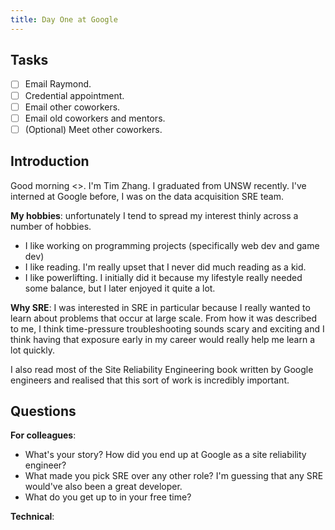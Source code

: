 ```yaml
---
title: Day One at Google
---
```


## Tasks
- [ ] Email Raymond.
- [ ] Credential appointment.
- [ ] Email other coworkers.
- [ ] Email old coworkers and mentors.
- [ ] (Optional) Meet other coworkers.

## Introduction
Good morning <>. I'm Tim Zhang. I graduated from UNSW recently. I've interned at Google before, I was on the data acquisition SRE team. 

**My hobbies**: unfortunately I tend to spread my interest thinly across a number of hobbies.
- I like working on programming projects (specifically web dev and game dev)
- I like reading. I'm really upset that I never did much reading as a kid.
- I like powerlifting. I initially did it because my lifestyle really needed some balance, but I later enjoyed it quite a lot.

**Why SRE**: I was interested in SRE in particular because I really wanted to learn about problems that occur at large scale. 
From how it was described to me, I think time-pressure troubleshooting sounds scary and exciting and I think having that exposure early in my career would really help me learn a lot quickly.

I also read most of the Site Reliability Engineering book written by Google engineers and realised that this sort of work is incredibly important.

## Questions
**For colleagues**:
- What's your story? How did you end up at Google as a site reliability engineer?
- What made you pick SRE over any other role? I'm guessing that any SRE would've also been a great developer.
- What do you get up to in your free time?

**Technical**:

